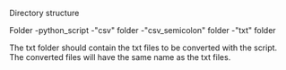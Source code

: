 Directory structure

Folder
  -python_script
  -"csv" folder
  -"csv_semicolon" folder
  -"txt" folder


The txt folder should contain the txt files to be converted with the script. The converted files will have the same name as the txt files.
